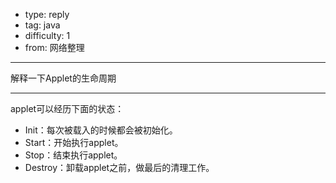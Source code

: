 - type: reply
- tag: java
- difficulty:  1
- from: 网络整理

--------

解释一下Applet的生命周期

---------

applet可以经历下面的状态：

  * Init：每次被载入的时候都会被初始化。
  * Start：开始执行applet。
  * Stop：结束执行applet。
  * Destroy：卸载applet之前，做最后的清理工作。

